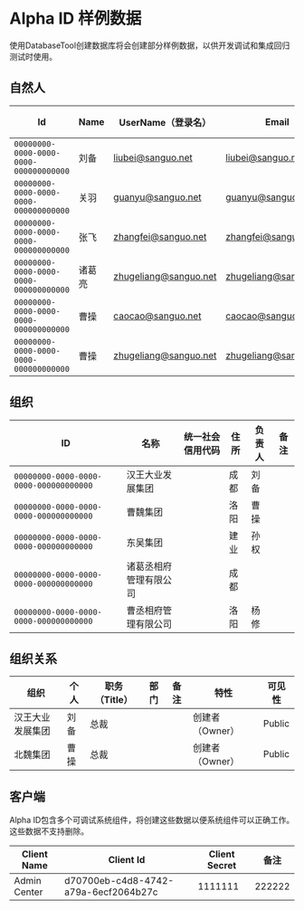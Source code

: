 # Alpha ID 样例数据

使用DatabaseTool创建数据库将会创建部分样例数据，以供开发调试和集成回归测试时使用。

## 自然人

|Id|Name|UserName（登录名）|Email|Phone Number|Password|备注|
|---|---|---|---|---|---|---|
|`00000000-0000-0000-0000-000000000000`|刘备|liubei@sanguo.net|liubei@sanguo.net||Pass123$||
|`00000000-0000-0000-0000-000000000000`|关羽|guanyu@sanguo.net|guanyu@sanguo.net||Pass123$||
|`00000000-0000-0000-0000-000000000000`|张飞|zhangfei@sanguo.net|zhangfei@sanguo.net||Pass123$||
|`00000000-0000-0000-0000-000000000000`|诸葛亮|zhugeliang@sanguo.net|zhugeliang@sanguo.net||Pass123$||
|`00000000-0000-0000-0000-000000000000`|曹操|caocao@sanguo.net|caocao@sanguo.net||Pass123$||
|`00000000-0000-0000-0000-000000000000`|曹操|zhugeliang@sanguo.net|zhugeliang@sanguo.net||Pass123$||

## 组织

|ID|名称|统一社会信用代码|住所|负责人|备注|
|---|---|---|---|---|---|
|`00000000-0000-0000-0000-000000000000`|汉王大业发展集团||成都|刘备||
|`00000000-0000-0000-0000-000000000000`|曹魏集团||洛阳|曹操||
|`00000000-0000-0000-0000-000000000000`|东吴集团||建业|孙权||
|`00000000-0000-0000-0000-000000000000`|诸葛丞相府管理有限公司||成都|||
|`00000000-0000-0000-0000-000000000000`|曹丞相府管理有限公司||洛阳|杨修||


## 组织关系

|组织|个人|职务（Title）|部门|备注|特性|可见性|
|---|---|---|---|---|---|---|
|汉王大业发展集团|刘备|总裁|||创建者（Owner）|Public|
|北魏集团|曹操|总裁|||创建者（Owner）|Public|

## 客户端

Alpha ID包含多个可调试系统组件，将创建这些数据以便系统组件可以正确工作。这些数据不支持删除。

|Client Name|Client Id|Client Secret|备注|
|---|---|---|---|
|Admin Center|d70700eb-c4d8-4742-a79a-6ecf2064b27c|1111111|222222|

